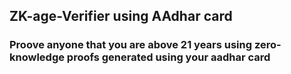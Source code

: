 ## ZK-age-Verifier using AAdhar card

### Proove anyone that you are above 21 years using zero-knowledge proofs generated using your aadhar card

